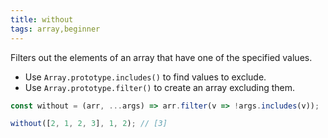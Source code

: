 ```yaml
---
title: without
tags: array,beginner
---
```


Filters out the elements of an array that have one of the specified values.

- Use `Array.prototype.includes()` to find values to exclude.
- Use `Array.prototype.filter()` to create an array excluding them.

```js
const without = (arr, ...args) => arr.filter(v => !args.includes(v));
```

```js
without([2, 1, 2, 3], 1, 2); // [3]
```
